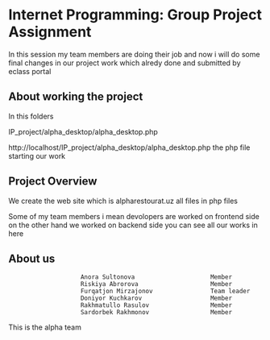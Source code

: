 # Internet Programming: Group Project Assignment

In this session my team members are doing their job and now i will do some final changes in our project work which alredy done and submitted by eclass portal

## About working the project 

In this folders

IP_project/alpha_desktop/alpha_desktop.php 

http://localhost/IP_project/alpha_desktop/alpha_desktop.php 
the php file starting our work 

## Project Overview

We create the web site which is alpharestourat.uz  all files in php files

Some of my team members i mean devolopers are worked on frontend side on the other hand we worked on backend side you can see all our works in here 


## About us 
						Anora Sultonova             		Member
                        Riskiya Abrorova            		Member
                        Furqatjon Mirzajonov        		Team leader
                        Doniyor Kuchkarov           		Member
                        Rakhmatullo Rasulov         		Member
                        Sardorbek Rakhmonov         		Member
This is the alpha team